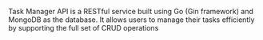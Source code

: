 Task Manager API is a RESTful service built using Go (Gin framework) and MongoDB as the database. It allows users to manage their tasks efficiently by supporting the full set of CRUD operations